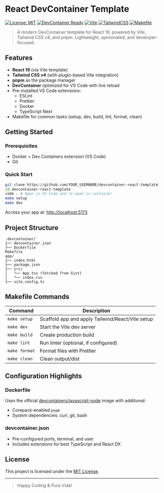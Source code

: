 # React DevContainer Template

[![License: MIT](https://img.shields.io/badge/License-MIT-yellow.svg)](LICENSE)
[![DevContainer Ready](https://img.shields.io/badge/devcontainer-ready-blue)](https://containers.dev/)
[![Vite](https://img.shields.io/badge/Vite-React_19-blueviolet)](https://vitejs.dev/)
[![TailwindCSS](https://img.shields.io/badge/TailwindCSS-4.0.0-38bdf8?logo=tailwindcss)](https://tailwindcss.com/)
[![Makefile](https://img.shields.io/badge/makefile-included-blue?logo=gnu)](https://www.gnu.org/software/make/)

> A modern DevContainer template for React 19, powered by Vite, Tailwind CSS v4, and pnpm. Lightweight, opinionated, and developer-focused.

## Features

- **React 19** (via Vite template)
- **Tailwind CSS v4** (with plugin-based Vite integration)
- **pnpm** as the package manager
- **DevContainer** optimized for VS Code with live reload
- Pre-installed VS Code extensions:
  - ESLint
  - Prettier
  - Docker
  - TypeScript Next
- Makefile for common tasks (setup, dev, build, lint, format, clean)

## Getting Started

### Prerequisites

- Docker + Dev Containers extension (VS Code)
- Git

### Quick Start

```bash
git clone https://github.com/YOUR_USERNAME/devcontainer-react-template.git
cd devcontainer-react-template
code . # Open in VS Code and re-open in container
make setup
make dev
```

Access your app at: [http://localhost:5173](http://localhost:5173)

## Project Structure

```
.devcontainer/
├── devcontainer.json
├── Dockerfile
Makefile
app/
├── index.html
├── package.json
├── src/
│   └── App.tsx (fetched from Gist)
│   └── index.css
├── vite.config.ts
```

## Makefile Commands

| Command       | Description                                      |
| ------------- | ------------------------------------------------ |
| `make setup`  | Scaffold app and apply Tailwind/React/Vite setup |
| `make dev`    | Start the Vite dev server                        |
| `make build`  | Create production build                          |
| `make lint`   | Run linter (optional, if configured)             |
| `make format` | Format files with Prettier                       |
| `make clean`  | Clean output/dist                                |

## Configuration Highlights

### Dockerfile

Uses the official [devcontainers/javascript-node](https://mcr.microsoft.com/en-us/product/devcontainers/javascript-node) image with additional:

- Corepack-enabled `pnpm`
- System dependencies: curl, git, bash

### devcontainer.json

- Pre-configured ports, terminal, and user
- Includes extensions for best TypeScript and React DX

## License

This project is licensed under the [MIT License](LICENSE).

---

> Happy Coding & Pura Vida!
